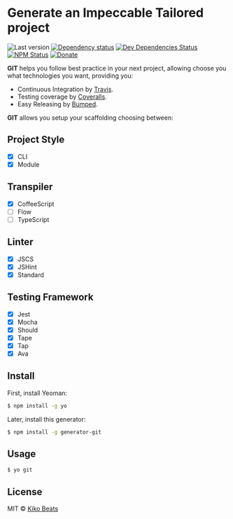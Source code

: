 # Generate an Impeccable Tailored project

![Last version](https://img.shields.io/github/tag/kikobeats/generator-git.svg?style=flat-square)
[![Dependency status](http://img.shields.io/david/Kikobeats/generator-git.svg?style=flat-square)](https://david-dm.org/Kikobeats/generator-git)
[![Dev Dependencies Status](http://img.shields.io/david/dev/Kikobeats/generator-git.svg?style=flat-square)](https://david-dm.org/Kikobeats/generator-git#info=devDependencies)
[![NPM Status](http://img.shields.io/npm/dm/generator-git.svg?style=flat-square)](https://www.npmjs.org/package/generator-git)
[![Donate](https://img.shields.io/badge/donate-paypal-blue.svg?style=flat-square)](https://paypal.me/kikobeats)

**GIT** helps you follow best practice in your next project, allowing choose you what technologies you want, providing you:

- Continuous Integration by [Travis](https://travis-ci.org/).
- Testing coverage by [Coveralls](https://coveralls.io/).
- Easy Releasing by [Bumped](https://bumped.github.io/).

**GIT** allows you setup your scaffolding choosing between:

## Project Style

- [x] CLI
- [x] Module

## Transpiler

- [x] CoffeeScript
- [ ] Flow
- [ ] TypeScript

## Linter

- [x] JSCS
- [x] JSHint
- [x] Standard

## Testing Framework

- [x] Jest
- [x] Mocha
- [x] Should
- [x] Tape
- [x] Tap
- [x] Ava

## Install

First, install Yeoman:

```bash
$ npm install -g yo
```

Later, install this generator:

```bash
$ npm install -g generator-git
```

## Usage

```bash
$ yo git
```

## License

MIT © [Kiko Beats](http://kikobeats.com)
